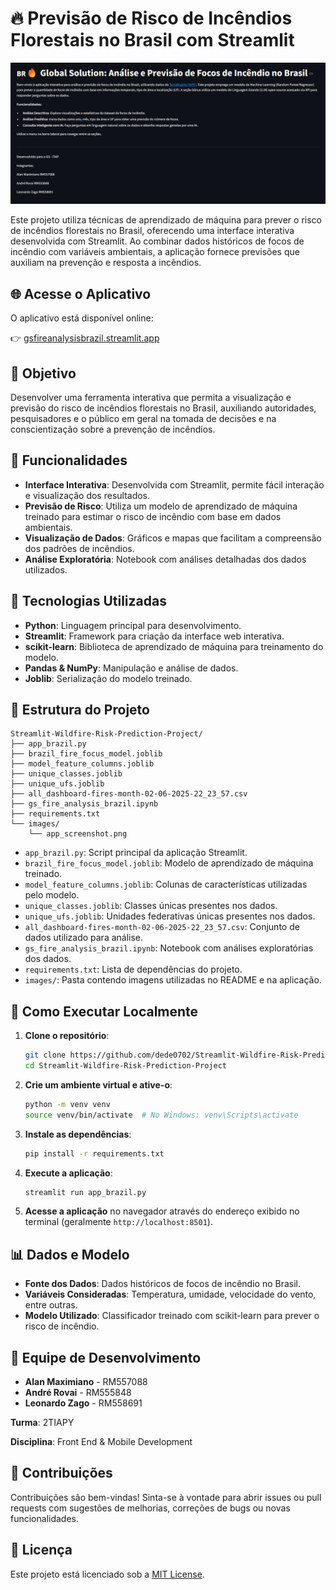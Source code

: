 # 🔥 Previsão de Risco de Incêndios Florestais no Brasil com Streamlit

![Interface do Aplicativo](https://github.com/dede0702/Streamlit-Wildfire-Risk-Prediction-Project/blob/main/images/app_screenshot.png)

Este projeto utiliza técnicas de aprendizado de máquina para prever o risco de incêndios florestais no Brasil, oferecendo uma interface interativa desenvolvida com Streamlit. Ao combinar dados históricos de focos de incêndio com variáveis ambientais, a aplicação fornece previsões que auxiliam na prevenção e resposta a incêndios.

## 🌐 Acesse o Aplicativo

O aplicativo está disponível online:

👉 [gsfireanalysisbrazil.streamlit.app](https://gsfireanalysisbrazil.streamlit.app/)

## 🎯 Objetivo

Desenvolver uma ferramenta interativa que permita a visualização e previsão do risco de incêndios florestais no Brasil, auxiliando autoridades, pesquisadores e o público em geral na tomada de decisões e na conscientização sobre a prevenção de incêndios.

## 🧩 Funcionalidades

* **Interface Interativa**: Desenvolvida com Streamlit, permite fácil interação e visualização dos resultados.
* **Previsão de Risco**: Utiliza um modelo de aprendizado de máquina treinado para estimar o risco de incêndio com base em dados ambientais.
* **Visualização de Dados**: Gráficos e mapas que facilitam a compreensão dos padrões de incêndios.
* **Análise Exploratória**: Notebook com análises detalhadas dos dados utilizados.

## 🧠 Tecnologias Utilizadas

* **Python**: Linguagem principal para desenvolvimento.
* **Streamlit**: Framework para criação da interface web interativa.
* **scikit-learn**: Biblioteca de aprendizado de máquina para treinamento do modelo.
* **Pandas & NumPy**: Manipulação e análise de dados.
* **Joblib**: Serialização do modelo treinado.

## 📁 Estrutura do Projeto

```
Streamlit-Wildfire-Risk-Prediction-Project/
├── app_brazil.py
├── brazil_fire_focus_model.joblib
├── model_feature_columns.joblib
├── unique_classes.joblib
├── unique_ufs.joblib
├── all_dashboard-fires-month-02-06-2025-22_23_57.csv
├── gs_fire_analysis_brazil.ipynb
├── requirements.txt
└── images/
    └── app_screenshot.png
```

* `app_brazil.py`: Script principal da aplicação Streamlit.
* `brazil_fire_focus_model.joblib`: Modelo de aprendizado de máquina treinado.
* `model_feature_columns.joblib`: Colunas de características utilizadas pelo modelo.
* `unique_classes.joblib`: Classes únicas presentes nos dados.
* `unique_ufs.joblib`: Unidades federativas únicas presentes nos dados.
* `all_dashboard-fires-month-02-06-2025-22_23_57.csv`: Conjunto de dados utilizado para análise.
* `gs_fire_analysis_brazil.ipynb`: Notebook com análises exploratórias dos dados.
* `requirements.txt`: Lista de dependências do projeto.
* `images/`: Pasta contendo imagens utilizadas no README e na aplicação.

## 🚀 Como Executar Localmente

1. **Clone o repositório**:

   ```bash
   git clone https://github.com/dede0702/Streamlit-Wildfire-Risk-Prediction-Project.git
   cd Streamlit-Wildfire-Risk-Prediction-Project
   ```

2. **Crie um ambiente virtual e ative-o**:

   ```bash
   python -m venv venv
   source venv/bin/activate  # No Windows: venv\Scripts\activate
   ```

3. **Instale as dependências**:

   ```bash
   pip install -r requirements.txt
   ```

4. **Execute a aplicação**:

   ```bash
   streamlit run app_brazil.py
   ```

5. **Acesse a aplicação** no navegador através do endereço exibido no terminal (geralmente `http://localhost:8501`).

## 📊 Dados e Modelo

* **Fonte dos Dados**: Dados históricos de focos de incêndio no Brasil.
* **Variáveis Consideradas**: Temperatura, umidade, velocidade do vento, entre outras.
* **Modelo Utilizado**: Classificador treinado com scikit-learn para prever o risco de incêndio.

## 👥 Equipe de Desenvolvimento

* **Alan Maximiano** - RM557088
* **André Rovai** - RM555848
* **Leonardo Zago** - RM558691

**Turma**: 2TIAPY

**Disciplina**: Front End & Mobile Development

## 🤝 Contribuições

Contribuições são bem-vindas! Sinta-se à vontade para abrir issues ou pull requests com sugestões de melhorias, correções de bugs ou novas funcionalidades.

## 📄 Licença

Este projeto está licenciado sob a [MIT License](LICENSE).
